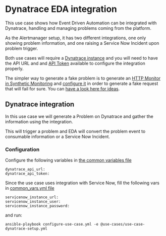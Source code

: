 # Dynatrace EDA integration

This use case shows how Event Driven Automation can be integrated with Dynatrace, handling and managing problems coming from the platform.

As the Alertmanager setup, it has two different integrations, one only showing problem information, and one raising a Service Now Incident upon problem trigger.

Both use cases will require a [Dynatrace instance]() and you will need to have the API URL and and [API Token]() available to configure the integration properly.

The simpler way to generate a fake problem is to generate an [HTTP Monitor in Synthetic Monitoring](https://www.dynatrace.com/support/help/platform-modules/digital-experience/synthetic-monitoring/http-monitors/create-an-http-monitor) and [configure it]() in order to generate a fake request that will fail for sure. You can [have a look here for ideas](https://community.dynatrace.com/t5/Alerting/How-to-generate-a-fake-Problem-immediately/m-p/119896).

## Dynatrace integration

In this use case we will generate a Problem on Dynatrace and gather the information using the integration.

This will trigger a problem and EDA will convert the problem event to consumable information or a Service Now Incident.

### Configuration

Configure the following variables in [the common variables file](../../eda-demo-setup/vars/common_vars.yml)

    dynatrace_api_url:
    dynatrace_api_token:

Since the use case uses integration with Service Now, fill the following vars in [common_vars.yml file](./vars/common_vars.yml)

    servicenow_instance_url:
    servicenow_instance_user:
    servicenow_instance_password:

and run:

    ansible-playbook configure-use-case.yml -e @use-cases/use-case-dynatrace-setup.yml
